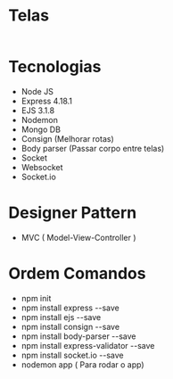 # Telas

<img src="https://github.com/acebeR/projeto_chat_node/blob/main/gif/chat.gif?raw=true"   alt=""/>

# Tecnologias
- Node JS
- Express 4.18.1
- EJS 3.1.8
- Nodemon
- Mongo DB
- Consign (Melhorar rotas)
- Body parser (Passar corpo entre telas)
- Socket
- Websocket
- Socket.io

# Designer Pattern 
- MVC ( Model-View-Controller )

# Ordem Comandos
- npm init
- npm install express --save
- npm install ejs --save
- npm install consign --save
- npm install body-parser --save
- npm install express-validator --save
- npm install socket.io --save
- nodemon app ( Para rodar o app)

